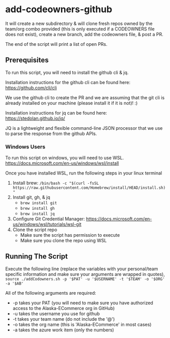 # add-codeowners-github

It will create a new subdirectory & will clone fresh repos owned by the team/org combo provided (this is only executed if a CODEOWNERS file does not exist), create a new branch, add the codeowners file, & post a PR.

The end of the script will print a list of open PRs.

## Prerequisites

To run this script, you will need to install the github cli & jq.

Installation instructions for the github cli can be found here:
https://github.com/cli/cli

We use the github cli to create the PR and we are assuming that the git cli is already installed on your machine (please install it if it is not)! :)

Installation instructions for jq can be found here:
https://stedolan.github.io/jq/

JQ is a lightweight and flexible command-line JSON processor that we use to parse the response from the github APIs.

### Windows Users

To run this script on windows, you will need to use WSL.
https://docs.microsoft.com/en-us/windows/wsl/install

Once you have installed WSL, run the following steps in your linux terminal
  1. Install brew: `/bin/bash -c "$(curl -fsSL https://raw.githubusercontent.com/Homebrew/install/HEAD/install.sh)"`
  2. Install git, gh, & jq
      - `brew install git`
      - `brew install gh`
      - `brew install jq`
  3. Configure Git Credential Manager: https://docs.microsoft.com/en-us/windows/wsl/tutorials/wsl-git
  4. Clone the script repo
      - Make sure the script has permission to execute
      - Make sure you clone the repo using WSL
  
## Running The Script
Execute the following line (replace the variables with your personal/team specific information and make sure your arguments are wrapped in quotes), ``source ./addCodowners.sh -p '$PAT' -u '$USERNAME' -t '$TEAM' -o '$ORG' -a '$AB'``

All of the following arguments are required:
 - -p takes your PAT (you will need to make sure you have authorized access to the Alaska-ECommerce org in GitHub)
 - -u takes the username you use for github
 - -t takes your team name (do not include the '@')
 - -o takes the org name (this is 'Alaska-ECommerce' in most cases)
 - -a takes the azure work item (only the numbers)